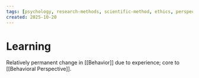 ```yaml
---
tags: [psychology, research-methods, scientific-method, ethics, perspectives]
created: 2025-10-20
---
```

# Learning

Relatively permanent change in [[Behavior]] due to experience; core to [[Behavioral Perspective]].
